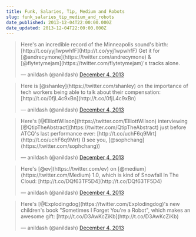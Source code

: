 ```yaml
---
title: Funk, Salaries, Tip, Medium and Robots
slug: funk_salaries_tip_medium_and_robots
date_published: 2013-12-04T22:00:00.000Z
date_updated: 2013-12-04T22:00:00.000Z
---
```


<script async src="https://platform.twitter.com/widgets.js" charset="utf-8"></script>

<blockquote class="twitter-tweet" data-dnt="true" data-theme="dark"><p lang="en" dir="ltr">Here's an incredible record of the Minneapolis sound's birth: [http://t.co/yyj1wpwhfF](http://t.co/yyj1wpwhfF) Get it for [@andrecymone](https://twitter.com/andrecymone) & [@flytetymejam](https://twitter.com/flytetymejam)'s tracks alone.</p>&mdash; anildash (@anildash) <a href="https://twitter.com/anildash/statuses/408354785042382848">December 4, 2013</a></blockquote>

<blockquote class="twitter-tweet" data-dnt="true" data-theme="dark"><p lang="en" dir="ltr">Here is [@shanley](https://twitter.com/shanley) on the importance of tech workers being able to talk about their compensation: [http://t.co/0fjL4c9xBn](http://t.co/0fjL4c9xBn)</p>&mdash; anildash (@anildash) <a href="https://twitter.com/anildash/statuses/408354826326900736">December 4, 2013</a></blockquote>

<blockquote class="twitter-tweet" data-dnt="true" data-theme="dark"><p lang="en" dir="ltr">Here's [@ElliottWilson](https://twitter.com/ElliottWilson) interviewing [@QtipTheAbstract](https://twitter.com/QtipTheAbstract) just before ATCQ's last performance ever: [http://t.co/uchF6q9Mrt](http://t.co/uchF6q9Mrt) (I see you, [@sophchang](https://twitter.com/sophchang))</p>&mdash; anildash (@anildash) <a href="https://twitter.com/anildash/statuses/408354890512355328">December 4, 2013</a></blockquote>

<blockquote class="twitter-tweet" data-dnt="true" data-theme="dark"><p lang="en" dir="ltr">Here's [@ev](https://twitter.com/ev) on [@medium](https://twitter.com/Medium) 1.0, which is kind of Snowfall In The Cloud: [http://t.co/DQf63TF5D4](http://t.co/DQf63TF5D4)</p>&mdash; anildash (@anildash) <a href="https://twitter.com/anildash/statuses/408356531445698560">December 4, 2013</a></blockquote>

<blockquote class="twitter-tweet" data-dnt="true" data-theme="dark"><p lang="en" dir="ltr">Here's [@Explodingdog](https://twitter.com/Explodingdog)'s new children's book "Sometimes I Forget You're a Robot", which makes an awesome gift: [http://t.co/D3AwKcZiKb](http://t.co/D3AwKcZiKb)</p>&mdash; anildash (@anildash) <a href="https://twitter.com/anildash/statuses/408360951017385984">December 4, 2013</a></blockquote>
